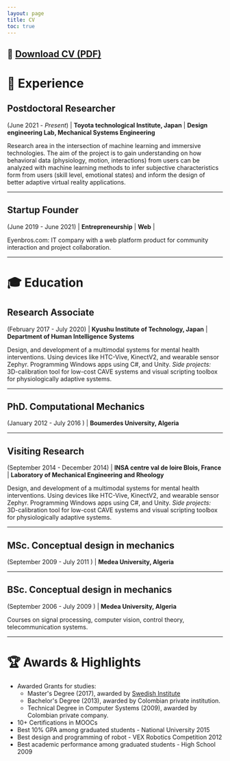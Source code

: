 ```yaml
---
layout: page
title: CV
toc: true
---
```


📄 <a href="{{ site.baseurl }}{% link /assets/files/Brahim-Benaissa_CV.pdf %}" target="_blank">Download CV (PDF)</a>
---

# 🧰 Experience

## Postdoctoral Researcher
(June 2021 - *Present*) | **Toyota technological Institute, Japan** | **Design engineering Lab, Mechanical Systems Engineering**

Research area in the intersection of machine learning and immersive technologies.
The aim of the project is to gain understanding on how behavioral data (physiology, motion, interactions) from users can be analyzed with machine learning methods to infer subjective characteristics form from users (skill level, emotional states) and inform the design of better adaptive virtual reality applications.

---

## Startup Founder
(June 2019 - June 2021) | **Entrepreneurship** | **Web** |

Eyenbros.com: IT company with a web platform product for community interaction and project
collaboration.  

---

# 🎓 Education

## Research Associate
(February 2017 - July 2020) | **Kyushu Institute of Technology, Japan** | **Department of Human Intelligence Systems**

Design, and development of a multimodal systems for mental health interventions. Using devices like HTC-Vive, KinectV2, and wearable sensor Zephyr. Programming Windows apps using C#, and Unity. *Side projects:* 3D-calibration tool for low-cost CAVE systems and visual scripting toolbox for physiologically adaptive systems.

---

## PhD. Computational Mechanics
(January 2012 - July 2016 ) | **Boumerdes University, Algeria**


---

## Visiting Research
(September 2014 - December 2014) | **INSA centre val de loire Blois, France** | **Laboratory of Mechanical Engineering and Rheology**

Design, and development of a multimodal systems for mental health interventions. Using devices like HTC-Vive, KinectV2, and wearable sensor Zephyr. Programming Windows apps using C#, and Unity. *Side projects:* 3D-calibration tool for low-cost CAVE systems and visual scripting toolbox for physiologically adaptive systems.

---
## MSc. Conceptual design in mechanics
(September 2009 - July 2011 ) | **Medea University, Algeria**


---
## BSc. Conceptual design in mechanics
(September 2006 - July 2009 ) | **Medea University, Algeria**

Courses on signal processing, computer vision, control theory, telecommunication systems.

---

# 🏆 Awards & Highlights

- Awarded Grants for studies:
    - Master's Degree (2017), awarded by [Swedish Institute](https://eng.si.se/scholarship/the-swedish-institute-study-scholarships/)
    - Bachelor's Degree (2013), awarded by Colombian private institution.
    - Technical Degree in Computer Systems (2009), awarded by Colombian private company.
- 10+ Certifications in MOOCs
- Best 10% GPA among graduated students - National University 2015
- Best design and programming of robot - VEX Robotics Competition 2012
- Best academic performance among graduated students - High School 2009
